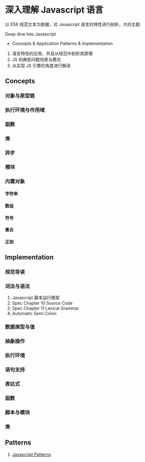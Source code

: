 # 深入理解 Javascript 语言

以 ES6 规范文本为依据，对 Javascript 语言的特性进行剖析，大的主题

Deep dive Into Javascript

-   Concepts & Application Patterns & Implementation

1. 语言特性的应用，并且从规范中剖析其原理
1. JS 的典型问题场景与模式
1. 从实现 JS 引擎的角度进行解读

## Concepts

### 对象与原型链

### 执行环境与作用域

### 函数

### 类

### 异步

### 模块

### 内置对象

#### 字符串

#### 数组

#### 符号

#### 集合

#### 正则

## Implementation

### 规范导读

### 词法与语法

1. Javascript 脚本运行模型
1. Spec Chapter 10 Source Code
1. Spec Chapter 11 Lexical Grammar
1. Automatic Semi Colon

### 数据类型与值

### 抽象操作

### 执行环境

### 语句支持

### 表达式

### 函数

### 脚本与模块

### 类

## Patterns

1. [Javascript Patterns](http://shichuan.github.io/javascript-patterns/)
